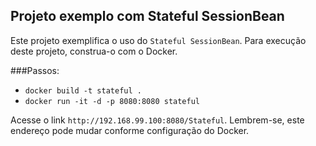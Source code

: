 ## Projeto exemplo com Stateful SessionBean

Este projeto exemplifica o uso do `Stateful SessionBean`. 
Para execução deste projeto, construa-o com o Docker.

###Passos:
* `docker build -t stateful .`
* `docker run -it -d -p 8080:8080 stateful`

Acesse o link `http://192.168.99.100:8080/Stateful`. 
Lembrem-se, este endereço pode mudar conforme configuração do Docker.
